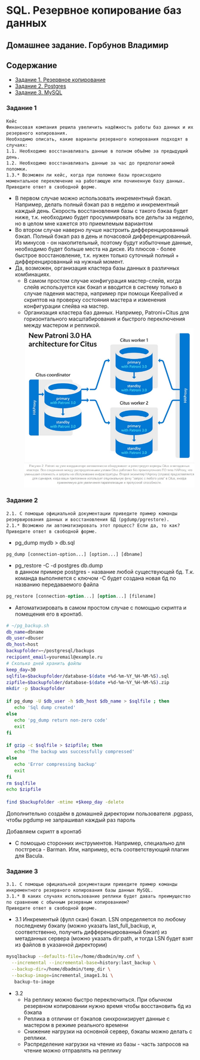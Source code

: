 # SQL. Резервное копирование баз данных
## Домашнее задание. Горбунов Владимир

## Содержание

- [Задание 1. Резервное копирование](#задание-1)
- [Задание 2. Postgres](#задание-2)  
- [Задание 3. MySQL](#задание-3)  

### Задание 1 
```
Кейс
Финансовая компания решила увеличить надёжность работы баз данных и их резервного копирования.
Необходимо описать, какие варианты резервного копирования подходят в случаях:
1.1. Необходимо восстанавливать данные в полном объёме за предыдущий день.
1.2. Необходимо восстанавливать данные за час до предполагаемой поломки.
1.3.* Возможен ли кейс, когда при поломке базы происходило моментальное переключение на работающую или починенную базу данных.
Приведите ответ в свободной форме.
```
- В первом случае можно  использовать инкрементный бэкап. Например, делать полный бэкап раз в неделю и инкрементный каждый день. Скорость восстановления базы с такого бэкаа будет ниже, т.к. необходимо будет просуммировать все дельты за неделю, но в целом мне кажется это приемлемым вариантом
- Во втором случае наверно лучше настроить дифференцированный бэкап. Полный бэкап раз в день и почасовой дифференцированный. Из минусов - он накопительный, поэтому будут избыточные данные, необходимо будет больше места на диске. Из плюсов - более быстрое восстановление, т.к. нужен только суточный полный + дифференцированный на нужный момент.
- Да, возможен, организация кластера базы данных в различных комбинациях. 
  - В самом простом случае конфигурация мастер-слейв, когда слейв используется как бэкап и вводится в систему только в случае падения мастера, например при помощи Keepalived и скриптов на проверку состояния мастера и изменения конфигурации слейва на мастер.
  - Организация кластера баз данных. Например, Patroni+Citus для горизонтального масштабирования и быстрого переключения между мастером и репликой.
  ![](./img/task1.jpg) 

### Задание 2
```
2.1. С помощью официальной документации приведите пример команды резервирования данных и восстановления БД (pgdump/pgrestore).
2.1.* Возможно ли автоматизировать этот процесс? Если да, то как?
Приведите ответ в свободной форме.
```
- pg_dump mydb > db.sql
```
pg_dump [connection-option...] [option...] [dbname]
```
- pg_restore -C -d postgres db.dump  
  в данном примере postgres - название любой существующей бд. Т.к. команда выполняется с ключом -С будет создана новая бд по названию передаваемого файла
```sql
pg_restore [connection-option...] [option...] [filename]
```
- Автоматизировать в самом простом случае с помощью скрипта и помещения его в кронтаб.

```bash
# ~/pg_backup.sh
db_name=dbname
db_user=dbuser
db_host=host
backupfolder=~/postgresql/backups 
recipient_email=youremail@example.ru
# Сколько дней хранить файлы
keep_day=30
sqlfile=$backupfolder/database-$(date +%d-%m-%Y_%H-%M-%S).sql
zipfile=$backupfolder/database-$(date +%d-%m-%Y_%H-%M-%S).zip
mkdir -p $backupfolder

if pg_dump -U $db_user -h $db_host $db_name > $sqlfile ; then
   echo 'Sql dump created'
else
   echo 'pg_dump return non-zero code' 
   exit
fi

if gzip -c $sqlfile > $zipfile; then
   echo 'The backup was successfully compressed'
else
   echo 'Error compressing backup' 
   exit
fi
rm $sqlfile 
echo $zipfile 
 
find $backupfolder -mtime +$keep_day -delete
```

Дополнительно создаём в домашней директории пользователя .pgpass, чтобы pgdump не запрашивал каждый раз пароль

Добавляем скрипт в кронтаб


- С помощью сторонних инструментов. Например, специально для постгреса - Barman. Или, например, есть соответствующий плагин для Baculа.


### Задание 3
```
3.1. С помощью официальной документации приведите пример команды инкрементного резервного копирования базы данных MySQL.
3.1.* В каких случаях использование реплики будет давать преимущество по сравнению с обычным резервным копированием?
Приведите ответ в свободной форме.
```
- 3.1 Инкрементый (фулл скан) бэкап. LSN определяется по любому последнему бэкапу (можно указать last_full_backup, и, соответственно, получить дифференцированный бэкап) из метаданных сервера (можно указать dir:path, и тогда LSN будет взят из файлов в указанной директории)
```bash
mysqlbackup --defaults-file=/home/dbadmin/my.cnf \
  --incremental --incremental-base=history:last_backup \
  --backup-dir=/home/dbadmin/temp_dir \
  --backup-image=incremental_image1.bi \
   backup-to-image
```
- 3.2 
  - На реплику можно быстро переключиться. При обычном резервном копировании нужно время чтобы восстановить бд из бэкапа
  - Реплика в отличии от бэкапов синхронизирует данные с мастером в режиме реального времени
  - Снижение нагрузки на основной сервер, бэкапы можно делать с реплики.
  - Распределение нагрузки на чтение из базы - часть запросов на чтение можно отправлять на реплику
